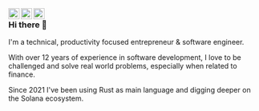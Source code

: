 <a href="https://www.instagram.com/gabrielmkoerich" target="_blank">
  <img align="left" alt="Instagram" width="22px" src="https://raw.githubusercontent.com/hussainweb/hussainweb/main/icons/instagram.png" />
</a>
<a href="https://twitter.com/gabrielmkoerich" target="_blank">
  <img align="left" alt="Twitter" width="22px" src="https://raw.githubusercontent.com/peterthehan/peterthehan/master/assets/twitter.svg" />
</a>
<a href="https://www.linkedin.com/in/gabrielkoerich" target="_blank">
  <img align="left" alt="Linkedin" width="22px" src="https://raw.githubusercontent.com/peterthehan/peterthehan/master/assets/linkedin.svg" />
</a>

<img align="center" width="0px" src="https://visitor-badge.glitch.me/badge?page_id=gabrielkoerich.gabrielkoerich" />

### Hi there 👋

I'm a technical, productivity focused entrepreneur & software engineer.

With over 12 years of experience in software development, I love to be challenged and solve real world problems, especially when related to finance.

Since 2021 I've been using Rust as main language and digging deeper on the Solana ecosystem.
